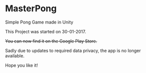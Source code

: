 # MasterPong
Simple Pong Game made in Unity

This Project was started on 30-01-2017.

~~You can now find it on the Google Play Store.~~

Sadly due to updates to required data privacy, the app is no longer available.

Hope you like it!



